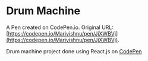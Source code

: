 # Drum Machine

A Pen created on CodePen.io. Original URL: [https://codepen.io/Marivishnu/pen/JjXWBVj](https://codepen.io/Marivishnu/pen/JjXWBVj).

Drum machine project done using React.js on [CodePen](https://codepen.io)
